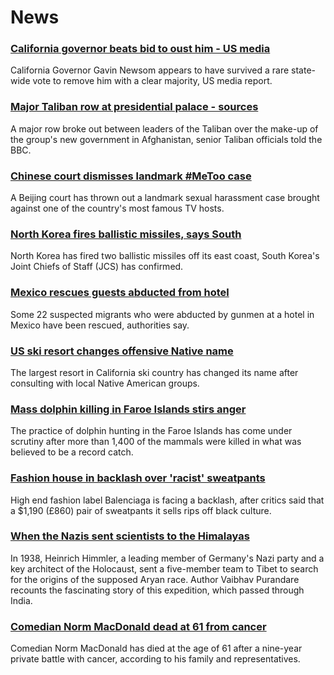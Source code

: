 # News
### [California governor beats bid to oust him - US media](https://www.bbc.com/news/world-us-canada-58565271)
California Governor Gavin Newsom appears to have survived a rare state-wide vote to remove him with a clear majority, US media report.
### [Major Taliban row at presidential palace - sources](https://www.bbc.com/news/world-asia-58560923)
A major row broke out between leaders of the Taliban over the make-up of the group's new government in Afghanistan, senior Taliban officials told the BBC.
### [Chinese court dismisses landmark #MeToo case](https://www.bbc.com/news/world-asia-china-58567142)
A Beijing court has thrown out a landmark sexual harassment case brought against one of the country's most famous TV hosts.
### [North Korea fires ballistic missiles, says South](https://www.bbc.com/news/world-asia-58554326)
North Korea has fired two ballistic missiles off its east coast, South Korea's Joint Chiefs of Staff (JCS) has confirmed.
### [Mexico rescues guests abducted from hotel](https://www.bbc.com/news/world-latin-america-58566874)
Some 22 suspected migrants who were abducted by gunmen at a hotel in Mexico have been rescued, authorities say.
### [US ski resort changes offensive Native name](https://www.bbc.com/news/world-us-canada-58563002)
The largest resort in California ski country has changed its name after consulting with local Native American groups.
### [Mass dolphin killing in Faroe Islands stirs anger](https://www.bbc.com/news/world-europe-58555694)
The practice of dolphin hunting in the Faroe Islands has come under scrutiny after more than 1,400 of the mammals were killed in what was believed to be a record catch.
### [Fashion house in backlash over 'racist' sweatpants](https://www.bbc.com/news/business-58563242)
High end fashion label Balenciaga is facing a backlash, after critics said that a $1,190 (£860) pair of sweatpants it sells rips off black culture. 
### [When the Nazis sent scientists to the Himalayas](https://www.bbc.com/news/world-asia-india-58466528)
In 1938, Heinrich Himmler, a leading member of Germany's Nazi party and a key architect of the Holocaust, sent a five-member team to Tibet to search for the origins of the supposed Aryan race. Author Vaibhav Purandare recounts the fascinating story of this expedition, which passed through India.
### [Comedian Norm MacDonald dead at 61 from cancer](https://www.bbc.com/news/world-us-canada-58565272)
Comedian Norm MacDonald has died at the age of 61 after a nine-year private battle with cancer, according to his family and representatives. 
